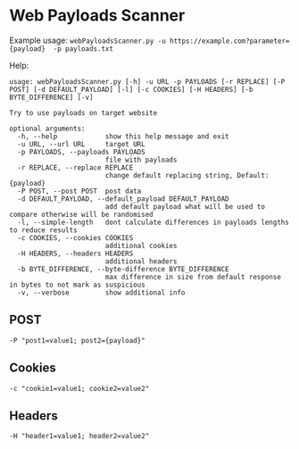 # Web Payloads Scanner

Example usage:
`webPayloadsScanner.py -u https://example.com?parameter={payload}  -p payloads.txt`

Help:


    usage: webPayloadsScanner.py [-h] -u URL -p PAYLOADS [-r REPLACE] [-P POST] [-d DEFAULT_PAYLOAD] [-l] [-c COOKIES] [-H HEADERS] [-b BYTE_DIFFERENCE] [-v]
    
    Try to use payloads on target website
    
    optional arguments:
      -h, --help            show this help message and exit
      -u URL, --url URL     target URL
      -p PAYLOADS, --payloads PAYLOADS
                            file with payloads
      -r REPLACE, --replace REPLACE
                            change default replacing string, Default: {payload}
      -P POST, --post POST  post data
      -d DEFAULT_PAYLOAD, --default_payload DEFAULT_PAYLOAD
                            add default payload what will be used to compare otherwise will be randomised
      -l, --simple-length   dont calculate differences in payloads lengths to reduce results
      -c COOKIES, --cookies COOKIES
                            additional cookies
      -H HEADERS, --headers HEADERS
                            additional headers
      -b BYTE_DIFFERENCE, --byte-difference BYTE_DIFFERENCE
                            max difference in size from default response in bytes to not mark as suspicious
      -v, --verbose         show additional info

## POST
`-P "post1=value1; post2={payload}"`

## Cookies
`-c "cookie1=value1; cookie2=value2"`

## Headers
`-H "header1=value1; header2=value2"`

